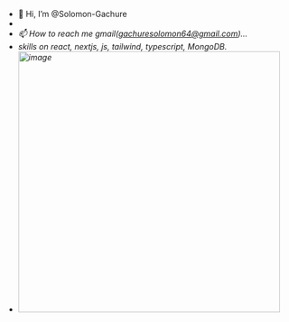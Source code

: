 - 👋 Hi, I’m @Solomon-Gachure
- <i code to solve problems />
- 📫 How to reach me gmail(gachuresolomon64@gmail.com)...
- skills on react, nextjs, js, tailwind, typescript, MongoDB.
- <img width="463" alt="image" src="https://github.com/Solomon-Gachure/Solomon-Gachure/assets/105794185/25d3445a-7140-47c0-8724-1f5a7fb94e71">



<!---
Solomon-Gachure/Solomon-Gachure is a ✨ special ✨ repository because its `README.md` (this file) appears on your GitHub profile.
You can click the Preview link to take a look at your changes.
--->

